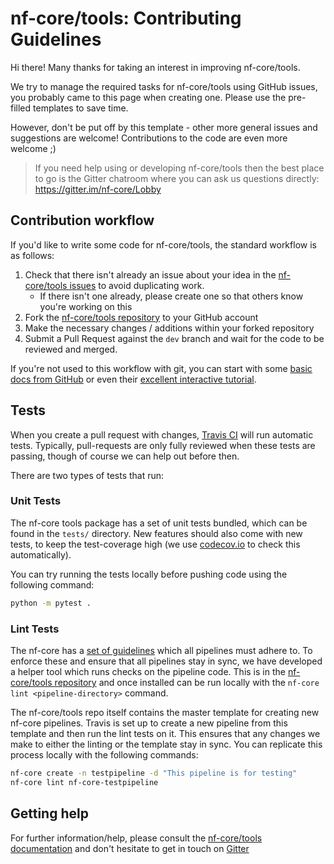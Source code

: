# nf-core/tools: Contributing Guidelines

Hi there! Many thanks for taking an interest in improving nf-core/tools.

We try to manage the required tasks for nf-core/tools using GitHub issues, you probably came to this page when creating one. Please use the pre-filled templates to save time.

However, don't be put off by this template - other more general issues and suggestions are welcome! Contributions to the code are even more welcome ;)

> If you need help using or developing nf-core/tools then the best place to go is the Gitter chatroom where you can ask us questions directly: https://gitter.im/nf-core/Lobby

## Contribution workflow
If you'd like to write some code for nf-core/tools, the standard workflow
is as follows:

1. Check that there isn't already an issue about your idea in the
   [nf-core/tools issues](https://github.com/nf-core/tools/issues) to avoid
   duplicating work.
    * If there isn't one already, please create one so that others know you're working on this
2. Fork the [nf-core/tools repository](https://github.com/nf-core/tools) to your GitHub account
3. Make the necessary changes / additions within your forked repository
4. Submit a Pull Request against the `dev` branch and wait for the code to be reviewed and merged.

If you're not used to this workflow with git, you can start with some [basic docs from GitHub](https://help.github.com/articles/fork-a-repo/) or even their [excellent interactive tutorial](https://try.github.io/).

## Tests
When you create a pull request with changes, [Travis CI](https://travis-ci.org/) will run automatic tests.
Typically, pull-requests are only fully reviewed when these tests are passing, though of course we can help out before then.

There are two types of tests that run:

### Unit Tests
The nf-core tools package has a set of unit tests bundled, which can be found in the `tests/` directory.
New features should also come with new tests, to keep the test-coverage high (we use [codecov.io](https://codecov.io/gh/nf-core/tools/) to check this automatically).

You can try running the tests locally before pushing code using the following command:

```bash
python -m pytest .
```

### Lint Tests
The nf-core has a [set of guidelines](http://nf-co.re/guidelines) which all pipelines must adhere to.
To enforce these and ensure that all pipelines stay in sync, we have developed a helper tool which runs checks on the pipeline code. This is in the [nf-core/tools repository](https://github.com/nf-core/tools) and once installed can be run locally with the `nf-core lint <pipeline-directory>` command.

The nf-core/tools repo itself contains the master template for creating new nf-core pipelines.
Travis is set up to create a new pipeline from this template and then run the lint tests on it.
This ensures that any changes we make to either the linting or the template stay in sync.
You can replicate this process locally with the following commands:

```bash
nf-core create -n testpipeline -d "This pipeline is for testing"
nf-core lint nf-core-testpipeline
```

## Getting help
For further information/help, please consult the [nf-core/tools documentation](https://github.com/nf-core/tools#documentation) and don't hesitate to get in touch on [Gitter](https://gitter.im/nf-core/Lobby)
